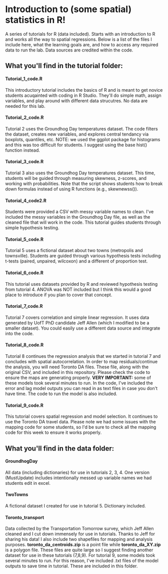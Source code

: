 # Introduction to (some spatial) statistics in R! 
A series of tutorials for R (data included). Starts with an introduction to R and works all the way to spatial regressions. Below is a list of the files I include here, what the learning goals are, and how to access any required data to run the lab. Data sources are credited within the code. 

## What you'll find in the tutorial folder: 
#### Tutorial_1_code.R
This introductory tutorial includes the basics of R and is meant to get novice students acuqainted with coding in R Studio. They'll do simple math, assign variables, and play around with different data strucutres. No data are needed for this lab. 

#### Tutorial_2_code.R
Tutorial 2 uses the Groundhog Day temperatures dataset. The code filters the dataset, creates new variables, and explores central tendancy via boxplots, quantiles, etc. NOTE: we used the ggplot package for histograms and this was too difficult for students. I suggest using the base hist() function instead. 

#### Tutorial_3_code.R
Tutorial 3 also uses the Groundhog Day temperatures dataset. This time, students will be guided through measuring skewness, z-scores, and working with probabilities. Note that the script shows students how to break down formulas instead of using R functions (e.g., skewnewss()). 

#### Tutorial_4_code2.R
Students were provided a CSV with messy variable names to clean. I've included the messy variables in the Groundhog Day file, as well as the cleaned file that will work in the code. This tutorial guides students through simple hypothesis testing. 

#### Tutorial_5_code.R
Tutorial 5 uses a fictional dataset about two towns (metropolis and townsville). Students are guided through various hypothesis tests including t-tests (paired, unpaired, wilcoxon) and a different of proportion test. 

#### Tutorial_6_code.R
This tutorial uses datasets provided by R and reviewed hypothesis testing from tutorial 4. ANOVA was NOT included but I think this would a good place to introduce if you plan to cover that concept. 

#### Tutorial_7_code.R
Tutorial 7 covers correlation and simple linear regression. It uses data generated by UofT PhD candidate Jeff Allen (which I modified to be a smaller dataset). You could easily use a different data source and integrate into the code. 

#### Tutorial_8_code.R
Tutorial 8 continues the regression analysis that we started in tutorial 7 and concludes with spatial autocorrelation. In order to map residuals/continue the analysis, you will need Toronto DA files. These file, along with the original CSV, and included in this repository. Please check the code to ensure the maps are generating properly. **VERY IMPORTANT:** some of these models took several minutes to run. In the code, I've included the error and lag model outputs you can read in as text files in case you don't have time. The code to run the model is also included.

#### Tutorial_9_code.R
This tutorial covers spatial regression and model selection. It continues to use the Toronto DA travel data. Please note we had some issues with the mapping code for some students, so I'd be sure to check all the mapping code for this week to ensure it works properly. 

## What you'll find in the data folder: 
#### GroundhogDay
All data (including dictionaries) for use in tutorials 2, 3, 4. One version (MustUpdate) includes intentionally messed up variable names we had students edit in excel. 

#### TwoTowns
A fictional dataset I created for use in tutorial 5. Dictionary included. 

#### Toronto_transport
Data collected by the Transportation Tomorrow survey, which Jeff Allen cleaned and I cut down immensely for use in tutorials. Thanks to Jeff for sharing his data! I also include two shapefiles for mapping and analysis purposes. **toronto_da_centroids.zip** is a point file while **toronto_da_XY.zip** is a polygon file. These files are quite large so I suggest finding another dataset for use in these tutorials (7,8,9). For tutorial 9, some models took several minutes to run. For this reason, I've included .txt files of the model outputs to save time in tutorial. These are included in this folder. 

